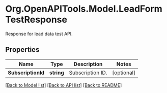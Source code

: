 # Org.OpenAPITools.Model.LeadFormTestResponse
Response for lead data test API.

## Properties

Name | Type | Description | Notes
------------ | ------------- | ------------- | -------------
**SubscriptionId** | **string** | Subscription ID. | [optional] 

[[Back to Model list]](../README.md#documentation-for-models) [[Back to API list]](../README.md#documentation-for-api-endpoints) [[Back to README]](../README.md)

